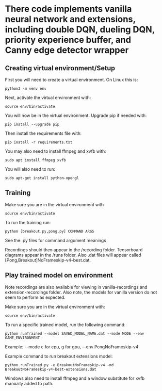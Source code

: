 # There code implements vanilla neural network and extensions, including double DQN, dueling DQN, priority experience buffer, and Canny edge detector wrapper
## Creating virtual environment/Setup

First you will need to create a virtual environment.
On Linux this is:

```
python3 -m venv env
```

Next, activate the virtual environment with:

```
source env/bin/activate
```

You will now be in the virtual environment. Upgrade pip if needed with:

```
pip install --upgrade pip
```

Then install the requirements file with:

```
pip install -r requirements.txt
```

You may also need to install ffmpeg and xvfb with:

```
sudo apt install ffmpeg xvfb
```

You will also need to run:
```
sudo apt-get install python-opengl
```

## Training

Make sure you are in the virtual environment with

```
source env/bin/activate
```

To run the training run:

```
python [breakout.py,pong.py] COMMAND ARGS
```

See the .py files for command argument meanings

Recordings should then appear in the /recording folder. Tensorboard diagrams appear in the /runs folder. Also .dat files will appear called [Pong,Breakout]NoFrameskip-v4-best.dat.

## Play trained model on environment

Note recordings are also available for viewing in vanilla-recordings and extension-recordings folder.
Also note, the models for vanilla version do not seem to perform as expected. 

Make sure you are in the virtual environment with:

```
source env/bin/activate
```

To run a specific trained model, run the following command:

```
python runTrained --model SAVED_MODEL_NAME.dat --mode MODE --env GAME_ENVIRONMENT
```

Example:
--mode c for cpu, g for gpu,
--env PongNoFrameskip-v4

Example command to run breakout extensions model: 

```
python runTrained.py -e BreakoutNoFrameskip-v4 -md BreakoutNoFrameskip-v4-best-extensions.dat
```

Windows also need to install ffmpeg and a window substitute for xvfb manually added to path.
